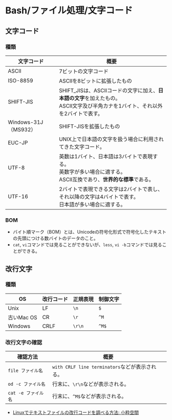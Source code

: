 # Bash/ファイル処理/文字コード

## 文字コード

### 種類

| 文字コード           | 概要                                                         |
| -------------------- | ------------------------------------------------------------ |
| ASCII                | 7ビットの文字コード                                          |
| ISO-8859             | ASCIIを8ビットに拡張したもの                                 |
| SHIFT-JIS            | SHIFT_JISは、ASCIIコードの文字に加え、**日本語の文字**を加えたもの。<br />ASCII文字及び半角カナを1バイト、それ以外を2バイトで表す。 |
| Windows-31J（MS932） | SHIFT-JISを拡張したもの                                      |
| EUC-JP               | UNIX上で日本語の文字を扱う場合に利用されてきた文字コード。   |
| UTF-8                | 英数は1バイト、日本語は3バイトで表現する。<br />英数字が多い場合に適する。<br />ASCII互換であり、**世界的な標準**である。 |
| UTF-16               | 2バイトで表現できる文字は2バイトで表し、それ以降の文字は4バイトで表す。<br />日本語が多い場合に適する。 |

### BOM

- バイト順マーク（BOM）とは、Unicodeの符号化形式で符号化したテキストの先頭につける数バイトのデータのこと。
- `cat`, `vi`コマンドでは見ることができないが、`less`, `vi -b`コマンドでは見ることができる。

## 改行文字

### 種類

| OS         | 改行コード | 正規表現 | 制御文字 |
| ---------- | ---------- | -------- | -------- |
| Unix       | LF         | `\n`     | `$`      |
| 古いMac OS | CR         | `\r`     | `^M`     |
| Windows    | CRLF       | `\r\n`   | `^M$`    |

### 改行文字の確認

| 確認方法            | 概要                                           |
| ------------------- | ---------------------------------------------- |
| `file ファイル名`   | `with CRLF line terminators`などが表示される。 |
| `od -c ファイル名`  | 行末に、`\r\n`などが表示される。               |
| `cat -e ファイル名` | 行末に、`^M$`などが表示される。                |

- [Linuxでテキストファイルの改行コードを調べる方法: 小粋空間](https://www.koikikukan.com/archives/2015/10/15-001111.php)
